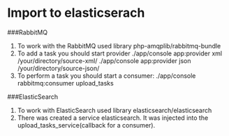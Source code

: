 # Import to elasticserach

###RabbitMQ
1. To work with the RabbitMQ used library php-amqplib/rabbitmq-bundle
2. To add a task you should start provider
    ./app/console app:provider  xml /your/directory/source-xml/
    ./app/console app:provider  json /your/directory/source-json/
3. To perform a task you should start a consumer:
    ./app/console rabbitmq:consumer  upload_tasks

###ElasticSearch
1. To work with ElasticSearch used library elasticsearch/elasticsearch
2. There was created a service elasticsearch. It was injected into the upload_tasks_service(callback for a consumer).
